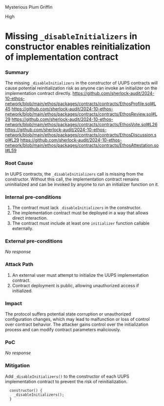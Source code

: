 Mysterious Plum Griffin

High

# Missing `_disableInitializers` in constructor enables reinitialization of implementation contract

### Summary

The missing `_disableInitializers` in the constructor of UUPS contracts will cause potential reinitialization risk as anyone can invoke an initializer on the implementation contract directly.
https://github.com/sherlock-audit/2024-10-ethos-network/blob/main/ethos/packages/contracts/contracts/EthosProfile.sol#L45
https://github.com/sherlock-audit/2024-10-ethos-network/blob/main/ethos/packages/contracts/contracts/EthosReview.sol#L29
https://github.com/sherlock-audit/2024-10-ethos-network/blob/main/ethos/packages/contracts/contracts/EthosVote.sol#L26
https://github.com/sherlock-audit/2024-10-ethos-network/blob/main/ethos/packages/contracts/contracts/EthosDiscussion.sol#L29
https://github.com/sherlock-audit/2024-10-ethos-network/blob/main/ethos/packages/contracts/contracts/EthosAttestation.sol#L59

### Root Cause

In UUPS contracts, the `_disableInitializers` call is missing from the constructor. Without this call, the implementation contract remains uninitialized and can be invoked by anyone to run an initializer function on it.

### Internal pre-conditions

1. The contract must lack `_disableInitializers` in the constructor.
2. The implementation contract must be deployed in a way that allows direct interaction.
3. The contract must include at least one `initializer` function callable externally.

### External pre-conditions

_No response_

### Attack Path

1. An external user must attempt to initialize the UUPS implementation contract.
2. Contract deployment is public, allowing unauthorized access if initialized.

### Impact

The protocol suffers potential state corruption or unauthorized configuration changes, which may lead to malfunction or loss of control over contract behavior. The attacker gains control over the initialization process and can modify contract parameters maliciously.

### PoC

_No response_

### Mitigation

Add `_disableInitializers()` to the constructor of each UUPS implementation contract to prevent the risk of reinitialization.

```solidity
  constructor() {
    _disableInitializers();
  }
```